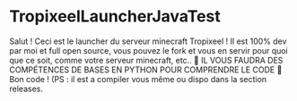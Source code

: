 # TropixeelLauncherJavaTest
Salut ! 
Ceci est le launcher du serveur minecraft Tropixeel ! 
Il est 100% dev par moi et full open source, vous pouvez le fork et vous en servir pour quoi que ce soit, comme votre serveur minecraft, etc..
🛑 IL VOUS FAUDRA DES COMPÉTENCES DE BASES EN PYTHON POUR COMPRENDRE LE CODE 🛑
Bon code ! 
(PS : il est a compiler vous même ou dispo dans la section releases.
